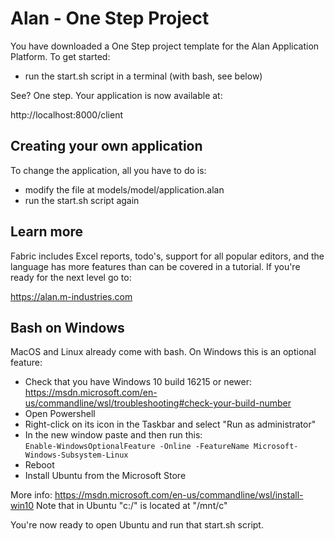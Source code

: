 # Alan - One Step Project

You have downloaded a One Step project template for the Alan Application Platform. To get started:

- run the start.sh script in a terminal (with bash, see below) 

See? One step. Your application is now available at:

http://localhost:8000/client 


## Creating your own application

To change the application, all you have to do is:

- modify the file at models/model/application.alan
- run the start.sh script again


## Learn more

Fabric includes Excel reports, todo's, support for all popular editors, and the language has more features than can be covered in a tutorial. If you're ready for the next level go to:

https://alan.m-industries.com


## Bash on Windows

MacOS and Linux already come with bash. On Windows this is an optional feature:

- Check that you have Windows 10 build 16215 or newer: 
  https://msdn.microsoft.com/en-us/commandline/wsl/troubleshooting#check-your-build-number
- Open Powershell
- Right-click on its icon in the Taskbar and select "Run as administrator"
- In the new window paste and then run this:  
  `Enable-WindowsOptionalFeature -Online -FeatureName Microsoft-Windows-Subsystem-Linux`
- Reboot
- Install Ubuntu from the Microsoft Store

More info: https://msdn.microsoft.com/en-us/commandline/wsl/install-win10
Note that in Ubuntu "c:/" is located at "/mnt/c"

You're now ready to open Ubuntu and run that start.sh script. 
